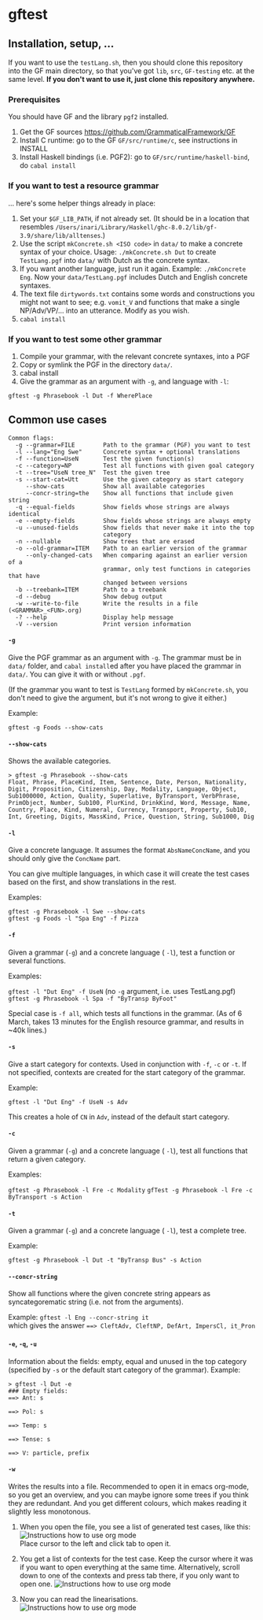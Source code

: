 # gftest

## Installation, setup, …

If you want to use the `testLang.sh`, then you should clone this repository into the GF main directory, so that you've got `lib`, `src`, `GF-testing` etc. at the same level. **If you don't want to use it, just clone this repository anywhere.**

### Prerequisites

You should have GF and the library `pgf2` installed.

1) Get the GF sources https://github.com/GrammaticalFramework/GF
1) Install C runtime: go to the GF `GF/src/runtime/c`, see instructions in INSTALL
1) Install Haskell bindings (i.e. PGF2): go to `GF/src/runtime/haskell-bind`, do `cabal install`


### If you want to test a resource grammar

... here's some helper things already in place:

1) Set your `$GF_LIB_PATH`, if not already set. (It should be in a location that resembles `/Users/inari/Library/Haskell/ghc-8.0.2/lib/gf-3.9/share/lib/alltenses`.)
1) Use the script `mkConcrete.sh <ISO code>` in `data/` to make a concrete syntax of your choice. Usage: `./mkConcrete.sh Dut` to create `TestLang.pgf` into `data/` with Dutch as the concrete syntax.
1) If you want another language, just run it again. Example: `./mkConcrete Eng`. Now your `data/TestLang.pgf` includes Dutch and English concrete syntaxes.
1) The text file `dirtywords.txt` contains some words and constructions you might not want to see; e.g. `vomit_V` and functions that make a single NP/Adv/VP/… into an utterance. Modify as you wish.
1) `cabal install`

### If you want to test some other grammar

1) Compile your grammar, with the relevant concrete syntaxes, into a PGF
1) Copy or symlink the PGF in the directory `data/`.
1) cabal install
1) Give the grammar as an argument with `-g`, and language with `-l`:

`gftest -g Phrasebook -l Dut -f WherePlace`


## Common use cases

```
Common flags:
  -g --grammar=FILE        Path to the grammar (PGF) you want to test
  -l --lang="Eng Swe"      Concrete syntax + optional translations
  -f --function=UseN       Test the given function(s)
  -c --category=NP         Test all functions with given goal category
  -t --tree="UseN tree_N"  Test the given tree
  -s --start-cat=Utt       Use the given category as start category
     --show-cats           Show all available categories
     --concr-string=the    Show all functions that include given string
  -q --equal-fields        Show fields whose strings are always identical
  -e --empty-fields        Show fields whose strings are always empty
  -u --unused-fields       Show fields that never make it into the top
                           category
  -n --nullable            Show trees that are erased
  -o --old-grammar=ITEM    Path to an earlier version of the grammar
     --only-changed-cats   When comparing against an earlier version of a
                           grammar, only test functions in categories that have
                           changed between versions
  -b --treebank=ITEM       Path to a treebank
  -d --debug               Show debug output
  -w --write-to-file       Write the results in a file (<GRAMMAR>_<FUN>.org)
  -? --help                Display help message
  -V --version             Print version information
```

#### `-g`

Give the PGF grammar as an argument with `-g`. The grammar must be in `data/` folder, and `cabal install`ed after you have placed the grammar in `data/`. You can give it with or without `.pgf`. 

(If the grammar you want to test is `TestLang` formed by `mkConcrete.sh`, you don't need to give the argument, but it's not wrong to give it either.)

Example:

`gftest -g Foods --show-cats`


#### `--show-cats` 

Shows the available categories.

```
> gftest -g Phrasebook --show-cats
Float, Phrase, PlaceKind, Item, Sentence, Date, Person, Nationality, Digit, Proposition, Citizenship, Day, Modality, Language, Object, Sub1000000, Action, Quality, Superlative, ByTransport, VerbPhrase, PrimObject, Number, Sub100, PlurKind, DrinkKind, Word, Message, Name, Country, Place, Kind, Numeral, Currency, Transport, Property, Sub10, Int, Greeting, Digits, MassKind, Price, Question, String, Sub1000, Dig
```

#### `-l`

Give a concrete language. It assumes the format `AbsNameConcName`, and you should only give the `ConcName` part.

You can give multiple languages, in which case it will create the test cases based on the first, and show translations in the rest.

Examples:

`gftest -g Phrasebook -l Swe --show-cats`  
`gftest -g Foods -l "Spa Eng" -f Pizza`

#### `-f` 

Given a grammar (`-g`) and a concrete language ( `-l`), test a function or several functions. 

Examples:

`gftest -l "Dut Eng" -f UseN` (no `-g` argument, i.e. uses TestLang.pgf)  
`gftest -g Phrasebook -l Spa -f "ByTransp ByFoot"`

Special case is `-f all`, which tests all functions in the grammar. (As of 6 March, takes 13 minutes for the English resource grammar, and results in ~40k lines.)

#### `-s`

Give a start category for contexts. Used in conjunction with `-f`, `-c` or `-t`. If not specified, contexts are created for the start category of the grammar.

Example:

`gftest -l "Dut Eng" -f UseN -s Adv`

This creates a hole of `CN` in `Adv`, instead of the default start category.

#### `-c`

Given a grammar (`-g`) and a concrete language ( `-l`), test all functions that return a given category.

Examples:

`gftest -g Phrasebook -l Fre -c Modality`
`gfTest -g Phrasebook -l Fre -c ByTransport -s Action`


#### `-t`

Given a grammar (`-g`) and a concrete language ( `-l`), test a complete tree.

Example:

`gftest -g Phrasebook -l Dut -t "ByTransp Bus" -s Action`

#### `--concr-string`

Show all functions where the given concrete string appears as syncategorematic string (i.e. not from the arguments).

Example:
`gftest -l Eng --concr-string it`  
which gives the answer `==> CleftAdv, CleftNP, DefArt, ImpersCl, it_Pron`

#### `-e`, `-q`, `-u`

Information about the fields: empty, equal and unused in the top category (specified by `-s` or the default start category of the grammar). Example:

```
> gftest -l Dut -e
### Empty fields:
==> Ant: s

==> Pol: s

==> Temp: s

==> Tense: s

==> V: particle, prefix
```

#### `-w`

Writes the results into a file. Recommended to open it in emacs org-mode, so you get an overview, and you can maybe ignore some trees if you think they are redundant. And you get different colours, which makes reading it slightly less monotonous.

1) When you open the file, you see a list of generated test cases, like this: ![Instructions how to use org mode](https://raw.githubusercontent.com/inariksit/GF-testing/master/doc/instruction-1.png)  
Place cursor to the left and click tab to open it.
2) You get a list of contexts for the test case. Keep the cursor where it was if you want to open everything at the same time. Alternatively, scroll down to one of the contexts and press tab there, if you only want to open one.
![Instructions how to use org mode](https://raw.githubusercontent.com/inariksit/GF-testing/master/doc/instruction-2.png)  

3) Now you can read the linearisations.  
![Instructions how to use org mode](https://raw.githubusercontent.com/inariksit/GF-testing/master/doc/instruction-3.png)


